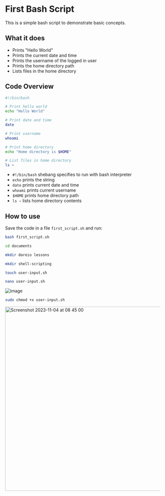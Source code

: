 # First Bash Script

This is a simple bash script to demonstrate basic concepts. 

## What it does

- Prints "Hello World" 
- Prints the current date and time
- Prints the username of the logged in user
- Prints the home directory path
- Lists files in the home directory

## Code Overview

```bash
#!/bin/bash

# Print hello world
echo "Hello World"

# Print date and time 
date

# Print username
whoami

# Print home directory 
echo "Home directory is $HOME"

# List files in home directory
ls ~
```

- `#!/bin/bash` shebang specifies to run with bash interpreter
- `echo` prints the string
- `date` prints current date and time
- `whoami` prints current username
- `$HOME` prints home directory path
- `ls ~` lists home directory contents

## How to use

Save the code in a file `first_script.sh` and run:

```bash
bash first_script.sh
```
```bash
cd documents

mkdir dareio lessons

mkdir shell-scripting

touch user-input.sh

nano user-input.sh
```


![image](https://github.com/kennyanju/dareio-bash-scripting/assets/10983149/6a7670e1-10f2-4c9f-9730-49c7759af639)

```bash
sudo chmod +x user-input.sh
```

<img width="598" alt="Screenshot 2023-11-04 at 08 45 00" src="https://github.com/kennyanju/dareio-bash-scripting/assets/10983149/0b6ccbb9-6d58-4d9c-9bc6-1768bee8cc8a">

